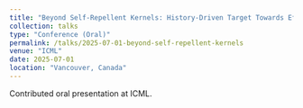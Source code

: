 ```yaml
---
title: "Beyond Self-Repellent Kernels: History-Driven Target Towards Efficient Nonlinear MCMC on General Graphs"
collection: talks
type: "Conference (Oral)"
permalink: /talks/2025-07-01-beyond-self-repellent-kernels
venue: "ICML"
date: 2025-07-01
location: "Vancouver, Canada"
---
```


Contributed oral presentation at ICML.

